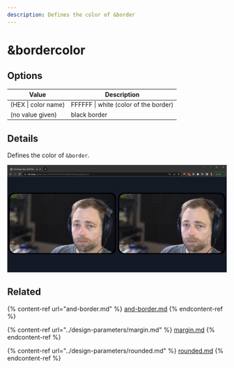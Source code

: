 ```yaml
---
description: Defines the color of &border
---
```


# \&bordercolor

## Options

| Value               | Description                           |
| ------------------- | ------------------------------------- |
| (HEX \| color name) | FFFFFF \| white (color of the border) |
| (no value given)    | black border                          |

## Details

Defines the color of `&border`.

![](<../../.gitbook/assets/image (103).png>)

## Related

{% content-ref url="and-border.md" %}
[and-border.md](and-border.md)
{% endcontent-ref %}

{% content-ref url="../design-parameters/margin.md" %}
[margin.md](../design-parameters/margin.md)
{% endcontent-ref %}

{% content-ref url="../design-parameters/rounded.md" %}
[rounded.md](../design-parameters/rounded.md)
{% endcontent-ref %}
